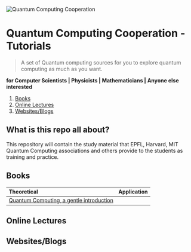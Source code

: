 ![Quantum Computing Cooperation](<img src="src/qcc.logo.png" align="center" width="200">)
# Quantum Computing Cooperation - Tutorials
> A set of Quantum computing sources for you to explore quantum computing as much as you want.

**for Computer Scientists | Physicists | Mathematicians | Anyone else interested**

1. [Books](#books)
2. [Online Lectures](#onlineLectures)
3. [Websites/Blogs](#websites)



## What is this repo all about?
This repository will contain the study material that EPFL, Harvard, MIT Quantum Computing associations and others provide to the students as training and practice.

<a name="books"></a>
## Books
Theoretical | Application |
:-- | :--: 
[Quantum Computing, a gentle introduction](http://mmrc.amss.cas.cn/tlb/201702/W020170224608150244118.pdf) | |




<a name="onlineLectures"></a>
## Online Lectures



<a name="websites"></a>
## Websites/Blogs 
